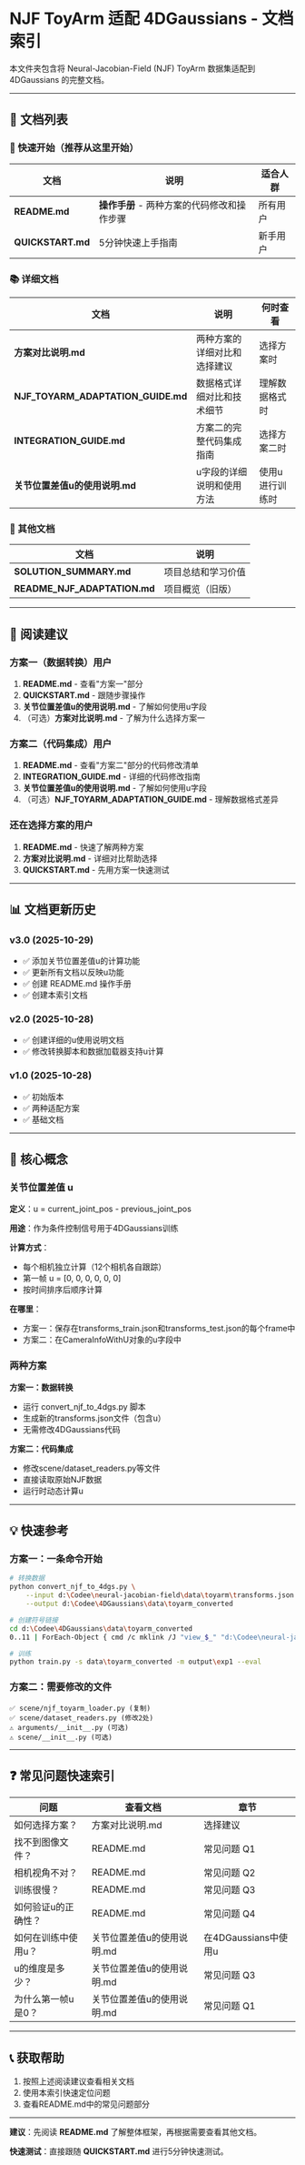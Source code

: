 # NJF ToyArm 适配 4DGaussians - 文档索引

本文件夹包含将 Neural-Jacobian-Field (NJF) ToyArm 数据集适配到 4DGaussians 的完整文档。

---

## 📖 文档列表

### 🚀 快速开始（推荐从这里开始）

| 文档 | 说明 | 适合人群 |
|-----|------|---------|
| **README.md** | **操作手册** - 两种方案的代码修改和操作步骤 | 所有用户 |
| **QUICKSTART.md** | 5分钟快速上手指南 | 新手用户 |

### 📚 详细文档

| 文档 | 说明 | 何时查看 |
|-----|------|---------|
| **方案对比说明.md** | 两种方案的详细对比和选择建议 | 选择方案时 |
| **NJF_TOYARM_ADAPTATION_GUIDE.md** | 数据格式详细对比和技术细节 | 理解数据格式时 |
| **INTEGRATION_GUIDE.md** | 方案二的完整代码集成指南 | 选择方案二时 |
| **关节位置差值u的使用说明.md** | u字段的详细说明和使用方法 | 使用u进行训练时 |

### 📄 其他文档

| 文档 | 说明 |
|-----|------|
| **SOLUTION_SUMMARY.md** | 项目总结和学习价值 |
| **README_NJF_ADAPTATION.md** | 项目概览（旧版） |

---

## 🎯 阅读建议

### 方案一（数据转换）用户

1. **README.md** - 查看"方案一"部分
2. **QUICKSTART.md** - 跟随步骤操作
3. **关节位置差值u的使用说明.md** - 了解如何使用u字段
4. （可选）**方案对比说明.md** - 了解为什么选择方案一

### 方案二（代码集成）用户

1. **README.md** - 查看"方案二"部分的代码修改清单
2. **INTEGRATION_GUIDE.md** - 详细的代码修改指南
3. **关节位置差值u的使用说明.md** - 了解如何使用u字段
4. （可选）**NJF_TOYARM_ADAPTATION_GUIDE.md** - 理解数据格式差异

### 还在选择方案的用户

1. **README.md** - 快速了解两种方案
2. **方案对比说明.md** - 详细对比帮助选择
3. **QUICKSTART.md** - 先用方案一快速测试

---

## 📊 文档更新历史

### v3.0 (2025-10-29)
- ✅ 添加关节位置差值u的计算功能
- ✅ 更新所有文档以反映u功能
- ✅ 创建 README.md 操作手册
- ✅ 创建本索引文档

### v2.0 (2025-10-28)
- ✅ 创建详细的u使用说明文档
- ✅ 修改转换脚本和数据加载器支持u计算

### v1.0 (2025-10-28)
- ✅ 初始版本
- ✅ 两种适配方案
- ✅ 基础文档

---

## 🔑 核心概念

### 关节位置差值 u

**定义**：u = current_joint_pos - previous_joint_pos

**用途**：作为条件控制信号用于4DGaussians训练

**计算方式**：
- 每个相机独立计算（12个相机各自跟踪）
- 第一帧 u = [0, 0, 0, 0, 0, 0]
- 按时间排序后顺序计算

**在哪里**：
- 方案一：保存在transforms_train.json和transforms_test.json的每个frame中
- 方案二：在CameraInfoWithU对象的u字段中

### 两种方案

**方案一：数据转换**
- 运行 convert_njf_to_4dgs.py 脚本
- 生成新的transforms.json文件（包含u）
- 无需修改4DGaussians代码

**方案二：代码集成**
- 修改scene/dataset_readers.py等文件
- 直接读取原始NJF数据
- 运行时动态计算u

---

## 💡 快速参考

### 方案一：一条命令开始

```bash
# 转换数据
python convert_njf_to_4dgs.py \
    --input d:\Codee\neural-jacobian-field\data\toyarm\transforms.json \
    --output d:\Codee\4DGaussians\data\toyarm_converted

# 创建符号链接
cd d:\Codee\4DGaussians\data\toyarm_converted
0..11 | ForEach-Object { cmd /c mklink /J "view_$_" "d:\Codee\neural-jacobian-field\data\toyarm\view_$_" }

# 训练
python train.py -s data\toyarm_converted -m output\exp1 --eval
```

### 方案二：需要修改的文件

```
✅ scene/njf_toyarm_loader.py (复制)
✅ scene/dataset_readers.py (修改2处)
⚠️ arguments/__init__.py (可选)
⚠️ scene/__init__.py (可选)
```

---

## ❓ 常见问题快速索引

| 问题 | 查看文档 | 章节 |
|-----|---------|------|
| 如何选择方案？ | 方案对比说明.md | 选择建议 |
| 找不到图像文件？ | README.md | 常见问题 Q1 |
| 相机视角不对？ | README.md | 常见问题 Q2 |
| 训练很慢？ | README.md | 常见问题 Q3 |
| 如何验证u的正确性？ | README.md | 常见问题 Q4 |
| 如何在训练中使用u？ | 关节位置差值u的使用说明.md | 在4DGaussians中使用u |
| u的维度是多少？ | 关节位置差值u的使用说明.md | 常见问题 Q3 |
| 为什么第一帧u是0？ | 关节位置差值u的使用说明.md | 常见问题 Q1 |

---

## 📞 获取帮助

1. 按照上述阅读建议查看相关文档
2. 使用本索引快速定位问题
3. 查看README.md中的常见问题部分

---

**建议**：先阅读 **README.md** 了解整体框架，再根据需要查看其他文档。

**快速测试**：直接跟随 **QUICKSTART.md** 进行5分钟快速测试。
